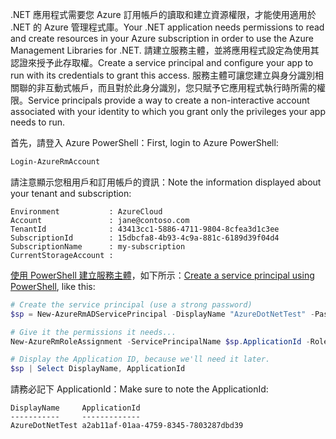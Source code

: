 <span data-ttu-id="73da7-101">.NET 應用程式需要您 Azure 訂用帳戶的讀取和建立資源權限，才能使用適用於 .NET 的 Azure 管理程式庫。</span><span class="sxs-lookup"><span data-stu-id="73da7-101">Your .NET application needs permissions to read and create resources in your Azure subscription in order to use the Azure Management Libraries for .NET.</span></span> <span data-ttu-id="73da7-102">請建立服務主體，並將應用程式設定為使用其認證來授予此存取權。</span><span class="sxs-lookup"><span data-stu-id="73da7-102">Create a service principal and configure your app to run with its credentials to grant this access.</span></span> <span data-ttu-id="73da7-103">服務主體可讓您建立與身分識別相關聯的非互動式帳戶，而且對於此身分識別，您只賦予它應用程式執行時所需的權限。</span><span class="sxs-lookup"><span data-stu-id="73da7-103">Service principals provide a way to create a non-interactive account associated with your identity to which you grant only the privileges your app needs to run.</span></span>

<span data-ttu-id="73da7-104">首先，請登入 Azure PowerShell：</span><span class="sxs-lookup"><span data-stu-id="73da7-104">First, login to Azure PowerShell:</span></span>

```powershell
Login-AzureRmAccount
```

<span data-ttu-id="73da7-105">請注意顯示您租用戶和訂用帳戶的資訊：</span><span class="sxs-lookup"><span data-stu-id="73da7-105">Note the information displayed about your tenant and subscription:</span></span>

```plaintext
Environment           : AzureCloud
Account               : jane@contoso.com
TenantId              : 43413cc1-5886-4711-9804-8cfea3d1c3ee
SubscriptionId        : 15dbcfa8-4b93-4c9a-881c-6189d39f04d4
SubscriptionName      : my-subscription
CurrentStorageAccount : 
```

<span data-ttu-id="73da7-106">[使用 PowerShell 建立服務主體](/powershell/azure/create-azure-service-principal-azureps)，如下所示：</span><span class="sxs-lookup"><span data-stu-id="73da7-106">[Create a service principal using PowerShell](/powershell/azure/create-azure-service-principal-azureps), like this:</span></span>

```powershell
# Create the service principal (use a strong password)
$sp = New-AzureRmADServicePrincipal -DisplayName "AzureDotNetTest" -Password "password"

# Give it the permissions it needs...
New-AzureRmRoleAssignment -ServicePrincipalName $sp.ApplicationId -RoleDefinitionName Contributor

# Display the Application ID, because we'll need it later.
$sp | Select DisplayName, ApplicationId
```

<span data-ttu-id="73da7-107">請務必記下 ApplicationId：</span><span class="sxs-lookup"><span data-stu-id="73da7-107">Make sure to note the ApplicationId:</span></span>

```plaintext
DisplayName     ApplicationId
-----------     -------------
AzureDotNetTest a2ab11af-01aa-4759-8345-7803287dbd39
```
